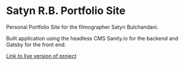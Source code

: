 
# Satyn R.B. Portfolio Site

Personal Portfolio Site for the filmographer Satyn Bulchandani.

Built application using the headless CMS Sanity.io for the backend and Gatsby for the front end. 

[Link to live version of project](http://satynrb.netlify.app/)
